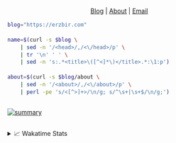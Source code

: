 <div dir="auto">
  <p dir="auto" align="center">
  </p>
  <p dir="auto" align="center">
    <a href="https://erzbir.com" rel="nofollow">Blog</a> |
    <a href="https://erzbir.com/about/" rel="nofollow">About</a> |
    <a href="mailto:contact@erzbir.com">Email</a>
  </p>
</div>

```bash
blog="https://erzbir.com"

name=$(curl -s $blog \
	| sed -n '/<head>/,/<\/head>/p' \
	| tr '\n' ' ' \
	| sed -n 's:.*<title>\([^<]*\)</title>.*:\1:p')

about=$(curl -s $blog/about \
	| sed -n '/<about>/,/<\/about>/p' \
	| perl -pe 's/<[^>]+>/\n/g; s/^\s+|\s+$/\n/g;')
```

##

<a href="https://github.com/Erzbir">
<img src="https://github-profile-summary-cards.vercel.app/api/cards/profile-details?username=Erzbir&theme=tokyonight" alt="summary">
</a>

##

<details>
<summary>📈 Wakatime Stats</summary>
<br>

![Erzbir's wakatime stats](https://github-readme-stats.vercel.app/api/wakatime?username=Erzbir\&layout=compact)

##

<!--START_SECTION:waka-->
![Code Time](http://img.shields.io/badge/Code%20Time-1%2C507%20hrs%2026%20mins-blue)

![Profile Views](http://img.shields.io/badge/Profile%20Views-28-blue)

**🐱 My GitHub Data** 

> 📦 299.3 kB Used in GitHub's Storage 
 > 
> 🚫 Not Opted to Hire
 > 
> 📜 32 Public Repositories 
 > 
> 🔑 13 Private Repositories 
 > 
**I'm a Night 🦉** 

```text
🌞 Morning                219 commits         █████░░░░░░░░░░░░░░░░░░░░   19.59 % 
🌆 Daytime                307 commits         ███████░░░░░░░░░░░░░░░░░░   27.46 % 
🌃 Evening                346 commits         ████████░░░░░░░░░░░░░░░░░   30.95 % 
🌙 Night                  246 commits         ██████░░░░░░░░░░░░░░░░░░░   22.00 % 
```
📅 **I'm Most Productive on Tuesday** 

```text
Monday                   144 commits         ███░░░░░░░░░░░░░░░░░░░░░░   12.88 % 
Tuesday                  212 commits         █████░░░░░░░░░░░░░░░░░░░░   18.96 % 
Wednesday                138 commits         ███░░░░░░░░░░░░░░░░░░░░░░   12.34 % 
Thursday                 195 commits         ████░░░░░░░░░░░░░░░░░░░░░   17.44 % 
Friday                   137 commits         ███░░░░░░░░░░░░░░░░░░░░░░   12.25 % 
Saturday                 137 commits         ███░░░░░░░░░░░░░░░░░░░░░░   12.25 % 
Sunday                   155 commits         ███░░░░░░░░░░░░░░░░░░░░░░   13.86 % 
```


📊 **This Week I Spent My Time On** 

```text
🕑︎ Time Zone: Asia/Shanghai

💬 Programming Languages: 
SCSS                     16 hrs 15 mins      ██████░░░░░░░░░░░░░░░░░░░   25.75 % 
JavaScript               13 hrs 47 mins      █████░░░░░░░░░░░░░░░░░░░░   21.85 % 
Java                     10 hrs 36 mins      ████░░░░░░░░░░░░░░░░░░░░░   16.79 % 
HTML                     8 hrs 29 mins       ███░░░░░░░░░░░░░░░░░░░░░░   13.46 % 
YAML                     6 hrs 36 mins       ███░░░░░░░░░░░░░░░░░░░░░░   10.47 % 

🔥 Editors: 
IntelliJ IDEA            63 hrs 8 mins       █████████████████████████   100.00 % 

💻 Operating System: 
Mac                      63 hrs 8 mins       █████████████████████████   100.00 % 
```

**I Mostly Code in Java** 

```text
Java                     14 repos            ███████████████░░░░░░░░░░   58.33 % 
HTML                     2 repos             ██░░░░░░░░░░░░░░░░░░░░░░░   08.33 % 
SCSS                     1 repo              █░░░░░░░░░░░░░░░░░░░░░░░░   04.17 % 
JavaScript               1 repo              █░░░░░░░░░░░░░░░░░░░░░░░░   04.17 % 
C                        1 repo              █░░░░░░░░░░░░░░░░░░░░░░░░   04.17 % 
```



**Timeline**

![Lines of Code chart](https://raw.githubusercontent.com/Erzbir/Erzbir/main/assets/bar_graph.png)


 Last Updated on 06/08/2025 18:55:23 UTC
<!--END_SECTION:waka-->

</details>

##
